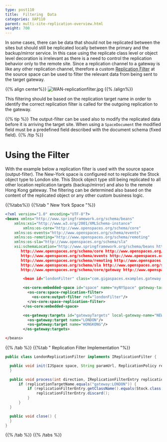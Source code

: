 ```yaml
---
type: post110
title:  Filtering  Data
categories: XAP110
parent: multi-site-replication-overview.html
weight: 700
---
```




In some cases, there can be data that should not be replicated between the sites but should still be replicated locally between the primary and the backup/mirror service. In this case using the replicate class level or object level decoration is irrelevant as there is a need to control the replication behavior only to the remote site. Since a replication channel to a gateway is like any other replication channel, therefore a custom [Replication Filter]({{%currentadmurl%}}/cluster-replication-filters.html) at the source space can be used to filter the relevant data from being sent to the target gateway.

{{% align center%}}
![WAN-replicationfilter.jpg](/attachment_files/WAN-replicationfilter.jpg)
{{% /align%}}

This filtering should be based on the replication target name in order to identify the correct replication filter is called for the outgoing replication to the gateway.

{{% tip %}}
The output-filter can be used also to modify the replicated data before it is arriving the target site. When using a `SpaceDocument` the modified field must be a predefined field described with the document schema (fixed field).
{{% /tip %}}

# Using the Filter

With the example below a replication filter is used with the source space (output-filter). The New-York space is configured not to replicate the Stock object type to London site. This Stock object type still being replicated to all other location replication targets (backup/mirror) and also to the remote Hong Kong gateway. The filtering can be determined also based on the content of the replicated object or any other custom business logic.

{{%tabs%}}
{{%tab "  New York Space "%}}


```xml
<?xml version="1.0" encoding="UTF-8"?>
<beans xmlns="http://www.springframework.org/schema/beans"
	xmlns:xsi="http://www.w3.org/2001/XMLSchema-instance"
        xmlns:os-core="http://www.openspaces.org/schema/core"
	xmlns:os-events="http://www.openspaces.org/schema/events"
	xmlns:os-remoting="http://www.openspaces.org/schema/remoting"
	xmlns:os-sla="http://www.openspaces.org/schema/sla"
	xsi:schemaLocation="http://www.springframework.org/schema/beans http://www.springframework.org/schema/beans/spring-beans-{{%version "spring"%}}.xsd
       http://www.openspaces.org/schema/core http://www.openspaces.org/schema/{{% currentversion %}}/core/openspaces-core.xsd
       http://www.openspaces.org/schema/events http://www.openspaces.org/schema/{{% currentversion %}}/events/openspaces-events.xsd
       http://www.openspaces.org/schema/remoting http://www.openspaces.org/schema/{{% currentversion %}}/remoting/openspaces-remoting.xsd
       http://www.openspaces.org/schema/sla http://www.openspaces.org/schema/{{% currentversion %}}/sla/openspaces-sla.xsd
       http://www.openspaces.org/schema/core/gateway http://www.openspaces.org/schema/{{% currentversion %}}/core/gateway/openspaces-gateway.xsd">

        <bean id="londonFilter" class="com.gigaspaces.examples.gateway.LondonReplicationFilter"/>

        <os-core:embedded-space id="space" name="myNYSpace" gateway-targets="gatewayTargets">
          <os-core:space-replication-filter>
            <os-core:output-filter ref="londonFilter"/>
          </os-core:space-replication-filter>
        </os-core:embedded-space>

        <os-gateway:targets id="gatewayTargets" local-gateway-name="NEWYORK">
          <os-gateway:target name="LONDON"/>
          <os-gateway:target name="HONGKONG"/>
        </os-gateway:targets>

</beans>
```

{{% /tab %}}
{{%tab "  Replication Filter Implementation "%}}


```java
public class LondonReplicationFilter implements IReplicationFilter {

  public void init(IJSpace space, String paramUrl, ReplicationPolicy replicationPolicy) {
  }

  public void process(int direction, IReplicationFilterEntry replicationFilterEntry, String replicationTargetName) {
      if (replicationTargetName.equals("gateway:LONDON")) {
          if (replicationFilterEntry.getClassName().equals(Stock.class.getName())) {
              replicationFilterEntry.discard();
          }
      }
  }

  public void close() {
  }
}
```

{{% /tab %}}
{{% /tabs %}}

